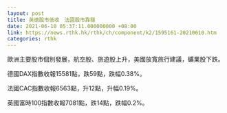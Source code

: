 ```yaml
---
layout: post
title: 英德股市低收　法國股市靠穩
date: 2021-06-10 05:37:11.000000000 +08:00
link: https://news.rthk.hk/rthk/ch/component/k2/1595161-20210610.htm
categories: rthk
---
```


歐洲主要股市個別發展，航空股、旅遊股上升，美國放寬旅行建議，礦業股下跌。

德國DAX指數收報15581點，跌59點，跌幅0.38%。

法國CAC指數收報6563點，升12點，升幅0.19%。

英國富時100指數收報7081點，跌14點，跌幅0.2%。
